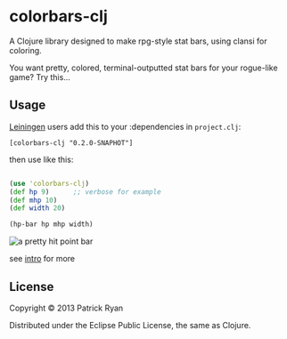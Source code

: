 # colorbars-clj

A Clojure library designed to make rpg-style stat bars, using clansi for coloring.

You want pretty, colored, terminal-outputted stat bars for your rogue-like game? Try this...

## Usage

[Leiningen](https://github.com/technomancy/leiningen) users add this to your :dependencies in `project.clj`:

    [colorbars-clj "0.2.0-SNAPHOT"]

then use like this:
```clojure

(use 'colorbars-clj)
(def hp 9)      ;; verbose for example
(def mhp 10)
(def width 20)

(hp-bar hp mhp width)
```

 <img src="http://i.imgur.com/tKil606.png" alt="a pretty hit point bar" title="hp bar" />


see [intro](https://github.com/phiat/colorbars-clj/blob/master/doc/intro.md) for more

## License

Copyright © 2013 Patrick Ryan

Distributed under the Eclipse Public License, the same as Clojure.
